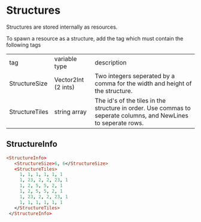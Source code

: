 # Structures

Structures are stored internally as resources. 

To spawn a resource as a structure, add the <StructureInfo> tag which must contain the following tags

<table>
	<tr>
		<td>tag</td>
		<td>variable type</td>
		<td>description</rd>
	</tr>
	<tr>
		<td>StructureSize</td>
		<td>Vector2Int (2 ints)</td>
		<td>Two integers seperated by a comma for the width and height of the structure.</td>
	</tr>
	<tr>
		<td>StructureTiles</td>
		<td>string array</td>
		<td>The id's of the tiles in the structure in order. Use commas to seperate columns, and NewLines to seperate rows.</td>
	</tr>
</table>


## StructureInfo

``` prolog
<StructureInfo>
   <StructureSize>6, 6</StructureSize>
   <StructureTiles>
     1, 1, 1, 1, 1, 1
     1, 23, 2, 2, 23, 1
     1, 2, 5, 5, 2, 1
     1, 2, 5, 5, 2, 1
     1, 23, 2, 2, 23, 1
     1, 1, 1, 1, 1, 1
   </StructureTiles>
 </StructureInfo>
 ```
